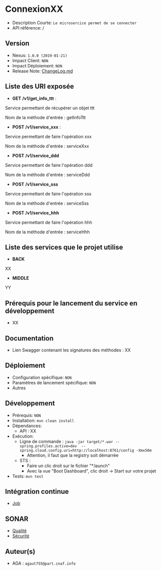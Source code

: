 # ConnexionXX

* Description Courte: `Le microsercice permet de se connecter`
* API référence:  /

## Version

* Nexus: `1.0.0 (2019-01-21)`
* Impact Client: `NON`
* Impact Déploiement: `NON`
* Release Note: [ChangeLog.md](XX)

## Liste des URI exposée

* **GET** **/v1/get_info_ttt** :	

 Service permettant de récupérer un objet ttt
 
 Nom de la m&#233;thode d'entr&#233;e : getInfoTtt

* **POST** **/v1/service_xxx** : 

 Service permettant de faire l'opération xxx
 
 Nom de la m&#233;thode d'entr&#233;e : serviceXxx

* **POST** **/v1/service_ddd**

 Service permettant de faire l'opération ddd
 
 Nom de la m&#233;thode d'entr&#233;e : serviceDdd
 
* **POST** **/v1/service_sss**

 Service permettant de faire l'opération sss

 Nom de la m&#233;thode d'entr&#233;e : serviceSss
 
* **POST** **/v1/service_hhh**

 Service permettant de faire l'opération hhh
 
 Nom de la m&#233;thode d'entr&#233;e : serviceHhh

## Liste des services que le projet utilise

 * **BACK**

 XX

 * **MIDDLE**

 YY

## Prérequis pour le lancement du service en développement

* XX

## Documentation

* Lien Swagger contenant les signatures des méthodes : XX

## Déploiement

* Configuration spécifique: `NON`
* Paramètres de lancement spécifique: `NON`
* Autres

## Développement
* Prérequis: `NON`
* Installation: `mvn clean install`
* Dépendances:
    * API : XX
* Exécution:
    * Ligne de commande :  `java -jar target/*.war --spring.profiles.active=dev  --spring.cloud.config.uri=http://localhost:8761/config -Xmx50m`
        * Attention, il faut que la registry soit démarrée
    * STS :
        * Faire un clic droit sur le fichier "*.launch"
        * Avec la vue "Boot Dashboard", clic droit -> Start sur votre projet
* Tests: `mvn test`

## Intégration continue
* [Job](XX)

## SONAR
* [Qualité](XX)
* [Sécurité](XX)

## Auteur(s)

* AGA : `agaut755@part.cnaf.info`
